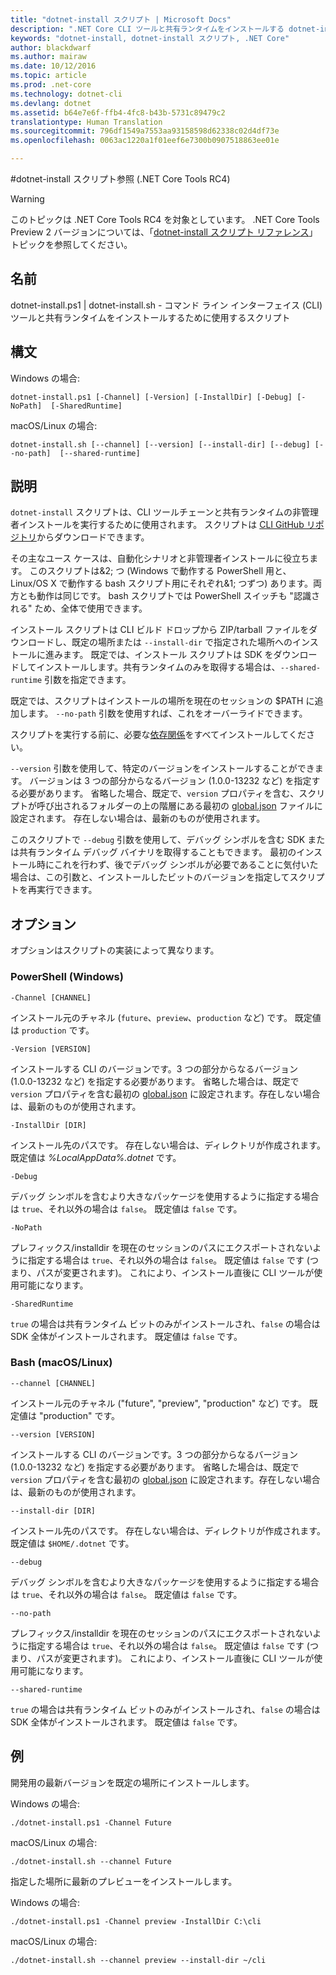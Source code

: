 ```yaml
---
title: "dotnet-install スクリプト | Microsoft Docs"
description: ".NET Core CLI ツールと共有ランタイムをインストールする dotnet-install スクリプトについて説明します。"
keywords: "dotnet-install, dotnet-install スクリプト, .NET Core"
author: blackdwarf
ms.author: mairaw
ms.date: 10/12/2016
ms.topic: article
ms.prod: .net-core
ms.technology: dotnet-cli
ms.devlang: dotnet
ms.assetid: b64e7e6f-ffb4-4fc8-b43b-5731c89479c2
translationtype: Human Translation
ms.sourcegitcommit: 796df1549a7553aa93158598d62338c02d4df73e
ms.openlocfilehash: 0063ac1220a1f01eef6e7300b0907518863ee01e

---
```


#<a name="dotnet-install-scripts-reference-net-core-tools-rc4"></a>dotnet-install スクリプト参照 (.NET Core Tools RC4)

> [!WARNING]
> このトピックは .NET Core Tools RC4 を対象としています。 .NET Core Tools Preview 2 バージョンについては、「[dotnet-install スクリプト リファレンス](../../tools/dotnet-install-script.md)」トピックを参照してください。

## <a name="name"></a>名前
dotnet-install.ps1 | dotnet-install.sh - コマンド ライン インターフェイス (CLI) ツールと共有ランタイムをインストールするために使用するスクリプト

## <a name="synopsis"></a>構文
Windows の場合:

`dotnet-install.ps1 [-Channel] [-Version]
    [-InstallDir] [-Debug] [-NoPath] 
    [-SharedRuntime]`

macOS/Linux の場合:

`dotnet-install.sh [--channel] [--version]
    [--install-dir] [--debug] [--no-path] 
    [--shared-runtime]`

## <a name="description"></a>説明
`dotnet-install` スクリプトは、CLI ツールチェーンと共有ランタイムの非管理者インストールを実行するために使用されます。 スクリプトは [CLI GitHub リポジトリ](https://github.com/dotnet/cli/tree/rel/1.0.0-preview2/scripts/obtain)からダウンロードできます。 

その主なユース ケースは、自動化シナリオと非管理者インストールに役立ちます。 このスクリプトは&2; つ (Windows で動作する PowerShell 用と、Linux/OS X で動作する bash スクリプト用にそれぞれ&1; つずつ) あります。両方とも動作は同じです。 bash スクリプトでは PowerShell スイッチも "認識される" ため、全体で使用できます。 

インストール スクリプトは CLI ビルド ドロップから ZIP/tarball ファイルをダウンロードし、既定の場所または `--install-dir` で指定された場所へのインストールに進みます。 既定では、インストール スクリプトは SDK をダウンロードしてインストールします。共有ランタイムのみを取得する場合は、`--shared-runtime` 引数を指定できます。 

既定では、スクリプトはインストールの場所を現在のセッションの $PATH に追加します。 `--no-path` 引数を使用すれば、これをオーバーライドできます。 

スクリプトを実行する前に、必要な[依存関係](https://github.com/dotnet/core/blob/master/Documentation/prereqs.md)をすべてインストールしてください。

`--version` 引数を使用して、特定のバージョンをインストールすることができます。 バージョンは 3 つの部分からなるバージョン (1.0.0-13232 など) を指定する必要があります。 省略した場合、既定で、`version` プロパティを含む、スクリプトが呼び出されるフォルダーの上の階層にある最初の [global.json](global-json.md) ファイルに設定されます。 存在しない場合は、最新のものが使用されます。

このスクリプトで `--debug` 引数を使用して、デバッグ シンボルを含む SDK または共有ランタイム デバッグ バイナリを取得することもできます。 最初のインストール時にこれを行わず、後でデバッグ シンボルが必要であることに気付いた場合は、この引数と、インストールしたビットのバージョンを指定してスクリプトを再実行できます。 

## <a name="options"></a>オプション
オプションはスクリプトの実装によって異なります。 

### <a name="powershell-windows"></a>PowerShell (Windows)
`-Channel [CHANNEL]`

インストール元のチャネル (`future`、`preview`、`production` など) です。 既定値は `production` です。

`-Version [VERSION]`

インストールする CLI のバージョンです。3 つの部分からなるバージョン (1.0.0-13232 など) を指定する必要があります。 省略した場合は、既定で `version` プロパティを含む最初の [global.json](global-json.md) に設定されます。存在しない場合は、最新のものが使用されます。     

`-InstallDir [DIR]`

インストール先のパスです。 存在しない場合は、ディレクトリが作成されます。 既定値は *%LocalAppData%\.dotnet* です。

`-Debug`

デバッグ シンボルを含むより大きなパッケージを使用するように指定する場合は `true`、それ以外の場合は `false`。 既定値は `false` です。

`-NoPath`

プレフィックス/installdir を現在のセッションのパスにエクスポートされないように指定する場合は `true`、それ以外の場合は `false`。 既定値は `false` です (つまり、パスが変更されます)。 これにより、インストール直後に CLI ツールが使用可能になります。 

`-SharedRuntime`

`true` の場合は共有ランタイム ビットのみがインストールされ、`false` の場合は SDK 全体がインストールされます。 既定値は `false` です。

### <a name="bash-macoslinux"></a>Bash (macOS/Linux)
`--channel [CHANNEL]`

インストール元のチャネル ("future", "preview", "production" など) です。 既定値は "production" です。

`--version [VERSION]`

インストールする CLI のバージョンです。3 つの部分からなるバージョン (1.0.0-13232 など) を指定する必要があります。 省略した場合は、既定で `version` プロパティを含む最初の [global.json](global-json.md) に設定されます。存在しない場合は、最新のものが使用されます。     

`--install-dir [DIR]`

インストール先のパスです。 存在しない場合は、ディレクトリが作成されます。 既定値は `$HOME/.dotnet` です。

`--debug`

デバッグ シンボルを含むより大きなパッケージを使用するように指定する場合は `true`、それ以外の場合は `false`。 既定値は `false` です。

`--no-path`

プレフィックス/installdir を現在のセッションのパスにエクスポートされないように指定する場合は `true`、それ以外の場合は `false`。 既定値は `false` です (つまり、パスが変更されます)。 これにより、インストール直後に CLI ツールが使用可能になります。  

`--shared-runtime`

`true` の場合は共有ランタイム ビットのみがインストールされ、`false` の場合は SDK 全体がインストールされます。 既定値は `false` です。

## <a name="examples"></a>例

開発用の最新バージョンを既定の場所にインストールします。

Windows の場合:

`./dotnet-install.ps1 -Channel Future`

macOS/Linux の場合:

`./dotnet-install.sh --channel Future`

指定した場所に最新のプレビューをインストールします。

Windows の場合:

`./dotnet-install.ps1 -Channel preview -InstallDir C:\cli`

macOS/Linux の場合:

`./dotnet-install.sh --channel preview --install-dir ~/cli`



<!--HONumber=Feb17_HO2-->


